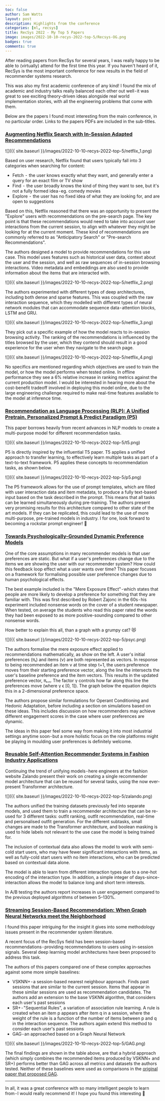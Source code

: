 ```yaml
---
toc: false
author: Sam Watts
layout: post
description: Highlights from the conference
categories: [ml, recsys]
title: RecSys 2022 - My Top 5 Papers
image: images/2022-10-10-recys-2022-top-5/Recsys-OG.png
badges: true
comments: true
---
```


After reading papers from RecSys for several years, I was really happy to be able to (virtually) attend for the first time this year. If you haven't heard of it, RecSys is the most important conference for new results in the field of recommender systems research.

This was also my first academic conference of any kind! I found the mix of academic and industry talks really balanced each other out well - it was great to see exciting theory-driven ideas alongside real world implementation stories, with all the engineering problems that come with them.

Below are the papers I found most interesting from the main conference, in no particular order. Links to the papers PDFs are included in the sub-titles.

### [Augmenting Netflix Search with In-Session Adapted Recommendations](https://dl.acm.org/doi/pdf/10.1145/3523227.3547407)

![]({{ site.baseurl }}/images/2022-10-10-recys-2022-top-5/netflix_1.png)

Based on user research, Netflix found that users typically fall into 3 categories when searching for content:
* Fetch  -  the user knows exactly what they want, and generally enter a query for an exact film or TV show
* Find  -  the user broadly knows the kind of thing they want to see, but it's not a fully formed idea - eg. comedy movies
* Explore  -  the user has no fixed idea of what they are looking for, and are open to suggestions

Based on this, Netflix reasoned that there was an opportunity to present the "Explore" users with recommendations on the pre-search page. The key point is that these recommendations would need to take into account user interactions from the current session, to align with whatever they might be looking for at the current moment. These kind of recommendations are commonly referred to as "Anticipatory Search" or "Pre-search Recommendations".

The authors designed a model to provide recommendations for this use case. This model uses features such as historical user data, context about the user and the session, and well as raw sequences of in-session browsing interactions. Video metadata and embeddings are also used to provide information about the items that are interacted with.

![]({{ site.baseurl }}/images/2022-10-10-recys-2022-top-5/netflix_2.png)

The authors experimented with different types of deep architectures, including both dense and sparse features. This was coupled with the raw interaction sequence, which they modelled with different types of neural network modules that can accommodate sequence data - attention blocks, LSTM and GRU.

![]({{ site.baseurl }}/images/2022-10-10-recys-2022-top-5/netflix_3.png)

They pick out a specific example of how the model reacts to in-session browsing activity. The ranking of the recommendations is influenced by the titles browsed by the user, which they contend should result in a good experience for the user when they navigate to the search page.

![]({{ site.baseurl }}/images/2022-10-10-recys-2022-top-5/netflix_4.png)

No specifics are mentioned regarding which objectives are used to train the model, or how the model performs when tested online. In offline performance they see a 6% relative increase in ranking metrics against the current production model.
I would be interested in hearing more about the cost-benefit tradeoff involved in deploying this model online, due to the large engineering challenge required to make real-time features available to the model at inference time.

### [Recommendation as Language Processing (RLP): A Unified Pretrain, Personalized Prompt & Predict Paradigm (P5)](https://dl.acm.org/doi/pdf/10.1145/3523227.3546767)

This paper borrows heavily from recent advances in NLP models to create a multi-purpose model for different recommendation tasks.

![]({{ site.baseurl }}/images/2022-10-10-recys-2022-top-5/t5.png)

P5 is directly inspired by the influential T5 paper. T5 applies a unified approach to transfer learning, to effectively learn multiple tasks as part of a text-to-text framework. P5 applies these concepts to recommendation tasks, as shown below.

![]({{ site.baseurl }}/images/2022-10-10-recys-2022-top-5/p5.png)

The P5 framework allows for the use of prompt templates, which are filled with user interaction data and item metadata, to produce a fully text-based input based on the task described in the prompt. This means that all tasks can be learned simultaneously during pre-training.
The authors present very promising results for this architecture compared to other state of the art models. If they can be replicated, this could lead to the use of more multi-purpose, pre-trained models in industry. I for one, look forward to becoming a rockstar prompt engineer! 🚀

### [Towards Psychologically-Grounded Dynamic Preference Models](https://dl.acm.org/doi/pdf/10.1145/3523227.3546778)

One of the core assumptions in many recommender models is that user preferences are static. But what if a user's preferences change due to the items we are showing the user with our recommender system? How could this feedback loop effect what a user wants over time? This paper focuses on a framework for formalising possible user preference changes due to human psychological effects.

The best example included is the "Mere Exposure Effect" - which states that people are more likely to develop a preference for something that they are familiar with. This was first described by Robert Zajonc in the 60s - his experiment included nonsense words on the cover of a student newspaper. When tested, on average the students who read this paper rated the words they had been exposed to as more positive-sounding compared to other nonsense words.

How better to explain this all, than a graph with a grumpy cat? 😻

![]({{ site.baseurl }}/images/2022-10-10-recys-2022-top-5/psyc.png)

The authors formalise the mere exposure effect applied to recommendations mathematically, as show on the left. A user's initial preferences (πₜ) and items (ν) are both represented as vectors. In response to being recommended an item ν at time step t+1, the users preference moves from their starting preference vector, along the line the intersects the user's baseline preference and the item vectors. This results in the updated preference vector, πₜ₊₁. The factor γ controls how far along this line the preferences move (where γ ϵ [0, 1]). The graph below the equation depicts this in a 2-dimensional preference space.

The authors propose similar formulations for Operant Conditioning and Hedonic Adaptation, before including a section on simulations based on these ideas. This includes discussion on how recommenders may achieve different engagement scores in the case where user preferences are dynamic.

The ideas in this paper feel some way from making it into most  industrial settings anytime soon - but a more holistic focus on the role platforms might be playing in moulding user preferences is definitely welcome.

### [Reusable Self-Attention Recommender Systems in Fashion Industry Applications](https://dl.acm.org/doi/pdf/10.1145/3523227.3547377)

Continuing the trend of unifying models - here engineers at the fashion website Zalando present their work on creating a single recommender model architecture that can be reused for several tasks, using the now ever-present Transformer architecture.

![]({{ site.baseurl }}/images/2022-10-10-recys-2022-top-5/zalando.png)

The authors unified the training datasets previously fed into separate models, and used them to train a recommender architecture that can be re-used for 3 different tasks: outfit ranking, outfit recommendation, real-time and personalised outfit generation. For the different subtasks, small changes are made to the Transformer architecture, and boolean masking is used to hide labels not relevant to the use case the model is being trained for.

The inclusion of contextual data also allows the model to work with semi-cold start users, who may have fewer significant interactions with items, as well as fully-cold start users with no item interactions, who can be predicted based on contextual data alone.

The model is able to learn from different interaction types due to a one-hot encoding of the interaction type. In addition, a simple integer of days-since-interaction allows the model to balance long and short term interests. 

In A/B testing the authors report increases in user engagement compared to the previous deployed algorithms of between 5–130%.

### [Streaming Session-Based Recommendation: When Graph Neural Networks meet the Neighborhood](https://dl.acm.org/doi/pdf/10.1145/3523227.3548485)

I found this paper intriguing for the insight it gives into some methodology issues present in the recommender system literature. 

A recent focus of the RecSys field has been session-based recommendations - providing recommendations to users using in-session signals. Several deep learning model architectures have been proposed to address this task. 

The authors of this papers compared one of these complex approaches against some more simple baselines:
* VSKNN+ - a session-based nearest neighbour approach. Finds past sessions that are similar to the current session. Items that appear in these similar sessions are used as recommendation candidates. The authors add an extension to the base VSKNN algorithm, that considers each user's past sessions
* SR+ - "Sequential Rules", a variation of association rule learning. A rule is created when an item p appears after item q in a session, where the weight of the rule is a function of the number of items between p and q in the interaction sequence. The authors again extend this method to consider each user's past sessions
* GAG - an approached based on a Graph Neural Network

![]({{ site.baseurl }}/images/2022-10-10-recys-2022-top-5/GAG.png)

The final findings are shown in the table above, are that a hybrid approach (which simply combines the recommended items produced by VSKNN+ and SR+) performs better than GAG across all metrics and datasets the authors tested. Neither of these baselines were used as comparisons in the [original paper that proposed GAG](https://arxiv.org/pdf/2007.02747.pdf).

--- 

In all, it was a great conference with so many intelligent people to learn from - I would really recommend it! I hope you found this interesting 👋